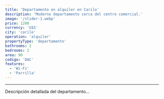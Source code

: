 ```yaml
---
title: 'Departamento en alquiler en Carilo'
description: 'Moderno departamento cerca del centro comercial.'
image: '/slider-1.webp'
price: 1200
currency: 'U$S'
city: 'carilo'
operation: 'alquiler'
propertyType: 'departamento'
bathrooms: 2
bedrooms: 2
area: 90
codigo: 'DAC'
features:
  - 'Wi-Fi'
  - 'Parrilla'
---
```

---

Descripción detallada del departamento...
